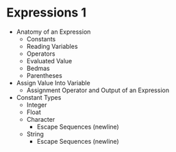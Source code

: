 # Expressions 1

* Anatomy of an Expression
    * Constants
    * Reading Variables
    * Operators
    * Evaluated Value
    * Bedmas
    * Parentheses
* Assign Value Into Variable
    * Assignment Operator and Output of an Expression
* Constant Types
    * Integer
    * Float
    * Character
        * Escape Sequences (newline)
    * String
        * Escape Sequences (newline)

